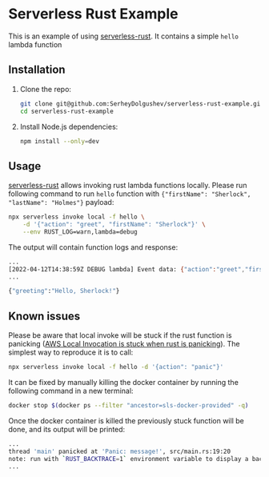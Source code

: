 # Serverless Rust Example

This is an example of using [serverless-rust](https://www.serverless.com/plugins/serverless-rust). It contains a simple `hello` lambda function 

## Installation

1. Clone the repo:
    ```bash
    git clone git@github.com:SerheyDolgushev/serverless-rust-example.git
    cd serverless-rust-example
    ```
2. Install Node.js dependencies:
    ```bash
    npm install --only=dev
    ```

## Usage

[serverless-rust](https://www.serverless.com/plugins/serverless-rust)  allows invoking rust lambda functions locally. Please run following command to run `hello` function with `{"firstName": "Sherlock", "lastName": "Holmes"}` payload:

```bash
npx serverless invoke local -f hello \
    -d '{"action": "greet", "firstName": "Sherlock"}' \
    --env RUST_LOG=warn,lambda=debug
```

The output will contain function logs and response:
```bash
...
[2022-04-12T14:38:59Z DEBUG lambda] Event data: {"action":"greet","firstName":"Sherlock"}
...

{"greeting":"Hello, Sherlock!"}

```

## Known issues

Please be aware that local invoke will be stuck if the rust function is panicking ([AWS Local Invocation is stuck when rust is panicking](https://github.com/serverless/serverless/issues/10911)). The simplest way to reproduce it is to call:

```bash
npx serverless invoke local -f hello -d '{action": "panic"}'
```

It can be fixed by manually killing the docker container by running the following command in a new terminal:

```bash
docker stop $(docker ps --filter "ancestor=sls-docker-provided" -q)
```

Once the docker container is killed the previously stuck function will be done, and its output will be printed:

```bash
...
thread 'main' panicked at 'Panic: message!', src/main.rs:19:20
note: run with `RUST_BACKTRACE=1` environment variable to display a backtrace
...
```